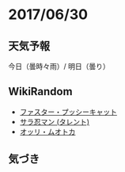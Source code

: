 # 2017/06/30

## 天気予報

今日（曇時々雨）/ 明日（曇り）

## WikiRandom

* [ファスター・プッシーキャット](https://ja.wikipedia.org/wiki/%E3%83%95%E3%82%A1%E3%82%B9%E3%82%BF%E3%83%BC%E3%83%BB%E3%83%97%E3%83%83%E3%82%B7%E3%83%BC%E3%82%AD%E3%83%A3%E3%83%83%E3%83%88)
* [サラ忍マン (タレント)](https://ja.wikipedia.org/wiki/%E3%82%B5%E3%83%A9%E5%BF%8D%E3%83%9E%E3%83%B3_%28%E3%82%BF%E3%83%AC%E3%83%B3%E3%83%88%29)
* [オッリ・ムオトカ](https://ja.wikipedia.org/wiki/%E3%82%AA%E3%83%83%E3%83%AA%E3%83%BB%E3%83%A0%E3%82%AA%E3%83%88%E3%82%AB)

## 気づき

